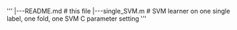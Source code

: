 


'''
|---README.md                   # this file
|---single_SVM.m                # SVM learner on one single label, one fold, one SVM C parameter setting
'''
